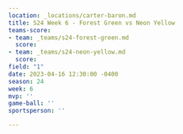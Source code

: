 ```yaml
---
location: _locations/carter-baron.md
title: S24 Week 6 - Forest Green vs Neon Yellow
teams-score:
- team: _teams/s24-forest-green.md
  score: 
- team: _teams/s24-neon-yellow.md
  score: 
field: "1"
date: 2023-04-16 12:30:00 -0400
season: 24
week: 6
mvp: ''
game-ball: ''
sportsperson: ''

---
```

